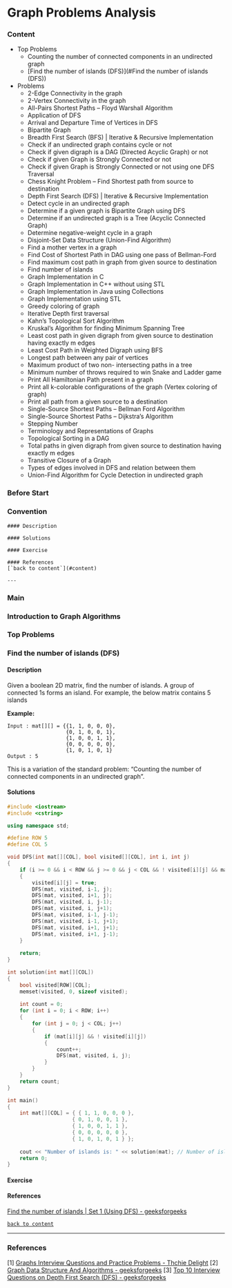 # Graph Problems Analysis

### Content

- Top Problems
  - Counting the number of connected components in an undirected graph
  - [Find the number of islands (DFS)](#Find the number of islands (DFS))
- Problems
  - 2-Edge Connectivity in the graph
  - 2-Vertex Connectivity in the graph
  - All-Pairs Shortest Paths – Floyd Warshall Algorithm
  - Application of DFS
  - Arrival and Departure Time of Vertices in DFS
  - Bipartite Graph
  - Breadth First Search (BFS) | Iterative & Recursive Implementation
  - Check if an undirected graph contains cycle or not
  - Check if given digraph is a DAG (Directed Acyclic Graph) or not
  - Check if given Graph is Strongly Connected or not
  - Check if given Graph is Strongly Connected or not using one DFS Traversal
  - Chess Knight Problem – Find Shortest path from source to destination
  - Depth First Search (DFS) | Iterative & Recursive Implementation
  - Detect cycle in an undirected graph
  - Determine if a given graph is Bipartite Graph using DFS
  - Determine if an undirected graph is a Tree (Acyclic Connected Graph)
  - Determine negative-weight cycle in a graph
  - Disjoint-Set Data Structure (Union-Find Algorithm)
  - Find a mother vertex in a graph
  - Find Cost of Shortest Path in DAG using one pass of Bellman-Ford
  - Find maximum cost path in graph from given source to destination
  - Find number of islands
  - Graph Implementation in C
  - Graph Implementation in C++ without using STL
  - Graph Implementation in Java using Collections
  - Graph Implementation using STL
  - Greedy coloring of graph
  - Iterative Depth first traversal
  - Kahn’s Topological Sort Algorithm
  - Kruskal’s Algorithm for finding Minimum Spanning Tree
  - Least cost path in given digraph from given source to destination having exactly m edges
  - Least Cost Path in Weighted Digraph using BFS
  - Longest path between any pair of vertices
  - Maximum product of two non- intersecting paths in a tree
  - Minimum number of throws required to win Snake and Ladder game
  - Print All Hamiltonian Path present in a graph
  - Print all k-colorable configurations of the graph (Vertex coloring of graph)
  - Print all path from a given source to a destination
  - Single-Source Shortest Paths – Bellman Ford Algorithm
  - Single-Source Shortest Paths – Dijkstra’s Algorithm
  - Stepping Number
  - Terminology and Representations of Graphs
  - Topological Sorting in a DAG
  - Total paths in given digraph from given source to destination having exactly m edges
  - Transitive Closure of a Graph
  - Types of edges involved in DFS and relation between them
  - Union-Find Algorithm for Cycle Detection in undirected graph

### Before Start

### Convention

```
#### Description

#### Solutions

#### Exercise

#### References
[`back to content`](#content)

---
```

### Main

### Introduction to Graph Algorithms

### Top Problems

### Find the number of islands (DFS)

#### Description

Given a boolean 2D matrix, find the number of islands. A group of connected 1s forms an island. For example, the below matrix contains 5 islands

**Example:**

```
Input : mat[][] = {{1, 1, 0, 0, 0},
                   {0, 1, 0, 0, 1},
                   {1, 0, 0, 1, 1},
                   {0, 0, 0, 0, 0},
                   {1, 0, 1, 0, 1} 
Output : 5
```

This is a variation of the standard problem: “Counting the number of connected components in an undirected graph”.

#### Solutions

```cpp
#include <iostream>
#include <cstring>

using namespace std;

#define ROW 5
#define COL 5

void DFS(int mat[][COL], bool visited[][COL], int i, int j)
{
	if (i >= 0 && i < ROW && j >= 0 && j < COL && ! visited[i][j] && mat[i][j] == 1)
	{
		visited[i][j] = true;
		DFS(mat, visited, i-1, j);
		DFS(mat, visited, i+1, j);
		DFS(mat, visited, i, j-1);
		DFS(mat, visited, i, j+1);
		DFS(mat, visited, i-1, j-1);
		DFS(mat, visited, i-1, j+1);
		DFS(mat, visited, i+1, j+1);
		DFS(mat, visited, i+1, j-1);
	}
	
	return;
}

int solution(int mat[][COL])
{
	bool visited[ROW][COL];
	memset(visited, 0, sizeof visited);
	
	int count = 0;
	for (int i = 0; i < ROW; i++)
	{
		for (int j = 0; j < COL; j++)
		{
			if (mat[i][j] && ! visited[i][j])
			{
				count++;
				DFS(mat, visited, i, j);
			}
		}
	}
	return count;
}

int main()
{
	int mat[][COL] = { { 1, 1, 0, 0, 0 }, 
                     { 0, 1, 0, 0, 1 }, 
                     { 1, 0, 0, 1, 1 }, 
                     { 0, 0, 0, 0, 0 }, 
                     { 1, 0, 1, 0, 1 } };
	
	cout << "Number of islands is: " << solution(mat); // Number of islands is: 5 
	return 0;
}
```



#### Exercise

#### References

[Find the number of islands | Set 1 (Using DFS) - geeksforgeeks](https://www.geeksforgeeks.org/find-number-of-islands/)

[`back to content`](#content)

---

### References

[1] [Graphs Interview Questions and Practice Problems - Thchie Delight](https://www.techiedelight.com/graphs-interview-questions/)
[2] [Graph Data Structure And Algorithms - geeksforgeeks](https://www.geeksforgeeks.org/graph-data-structure-and-algorithms/)
[3] [Top 10 Interview Questions on Depth First Search (DFS) - geeksforgeeks](https://www.geeksforgeeks.org/top-10-interview-question-depth-first-search-dfs/)